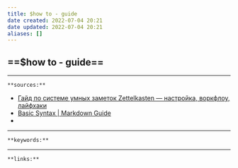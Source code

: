 ```yaml
---
title: $how to - guide
date created: 2022-07-04 20:21
date updated: 2022-07-04 20:21
aliases: []
---
```


## ==$how to - guide==





---
`**sources:**`

- [Гайд по системе умных заметок Zettelkasten — настройка, воркфлоу, лайфхаки](https://netpeak.net/ru/blog/vtoroy-mozg-gayd-po-sisteme-umnykh-zametok-zettelkasten-vtoraya-chast/)
- [Basic Syntax | Markdown Guide](https://www.markdownguide.org/basic-syntax)
- 

---
`**keywords:**`

---
`**links:**`


